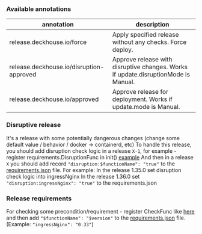 ### Available annotations

| annotation                               | description                                                                        |
|------------------------------------------|------------------------------------------------------------------------------------|
| release.deckhouse.io/force               | Apply specified release without any checks. Force deploy.                          |
| release.deckhouse.io/disruption-approved | Approve release with disruptive changes. Works if update.disruptionMode is Manual. |
| release.deckhouse.io/approved            | Approve release for deployment. Works if update.mode is Manual.                    |



### Disruptive release
It's a release with some potentially dangerous changes (change some default value / behavior / docker -> containerd, etc)
To handle this release, you should add disruption check logic in a release `X-1`, for example - register requirements.DisruptionFunc in init() [example](modules/402-ingress-nginx/hooks/requirements.go)
And then in a release `X` you should add record `"disruption:$functionName": "true"` to the [requirements.json](requirements.json) file.
For example:
In the release 1.35.0 set disruption check logic into ingressNginx
In the release 1.36.0 set `"disruption:ingressNginx": "true"` to the requirements.json


### Release requirements
For checking some precondition/requirement - register CheckFunc like [here](modules/402-ingress-nginx/hooks/requirements.go)
and then add `"$functionName": "$version"` to the [requirements.json](requirements.json) file. (Example: `"ingressNginx": "0.33"`)
